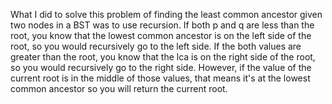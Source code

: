What I did to solve this problem of finding the least common ancestor given two nodes in a BST was to use recursion. 
If both p and q are less than the root, you know that the lowest common ancestor is on the left side of the root, so 
you would recursively go to the left side. If the both values are greater than the root, you know that the lca is on 
the right side of the root, so you would recursively go to the right side. However, if the value of the current root 
is in the middle of those values, that means it's at the lowest common ancestor so you will return the current root. 
